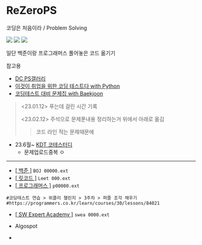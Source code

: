 # ReZeroPS
코딩은 처음이라 / Problem Solving

<img src="https://img.shields.io/badge/github-181717?style=flat&logo=github&logoColor=white"/> <img src="https://img.shields.io/badge/python-3776AB?style=flat&logo=python&logoColor=white"/> <img src="https://img.shields.io/badge/pycharm-000000?style=flat&logo=pycharm&logoColor=white"/>

일단 백준이랑 프로그래머스 풀어놓은 코드 옮기기

참고용
- [DC PS갤러리](https://gall.dcinside.com/mgallery/board/view/?id=ps&no=27&page=1)
- [이것이 취업을 위한 코딩 테스트다 with Python](https://github.com/ndb796/python-for-coding-test)
- [코딩테스트 대비 문제집 with Baekjoon](https://github.com/tony9402/baekjoon)

> <23.01.12>
> 푸는데 걸린 시간 기록
> 
> <23.02.12>
> 주석으로 문제푼내용 정리하는거 위에서 아래로 옮김   
> > 코드 라인 적는 문제때문에

- 23.6월~ [KDT 코테스터디](https://github.com/Hyuoo/DE_Coding_Study)
  - 문제업로드중복 ㅇ

- - -

- [[ 백준 ]](https://www.acmicpc.net/)  `BOJ 00000.ext`
- [[ 릿코드 ]](https://leetcode.com/)  `Leet 000.ext`
- [[ 프로그래머스 ]](https://programmers.co.kr/)  `p00000.ext`

```
#코딩테스트 연습 > 위클리 챌린지 > 3주차 > 퍼즐 조각 채우기
#https://programmers.co.kr/learn/courses/30/lessons/84021
```

- [[ SW Expert Academy ]](https://swexpertacademy.com/)  `swea 0000.ext`

- Algospot
- 
